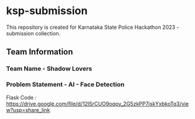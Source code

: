 # ksp-submission
This repository is created for Karnataka State Police Hackathon 2023 - submission collection. 
## Team Information
### Team Name - Shadow Lovers
### Problem Statement - AI - Face Detection

Flask Code : https://drive.google.com/file/d/12lSrCUO9oqoy_2G5zkPP7jskYxbkoTq3/view?usp=share_link
